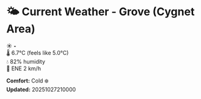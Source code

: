 # 🌤️ Current Weather - Grove (Cygnet Area)

☀️ **-**  
🌡️ 6.7°C (feels like 5.0°C)  
💧 82% humidity  
💨 ENE 2 km/h  

**Comfort:** Cold ❄️  
**Updated:** 20251027210000
